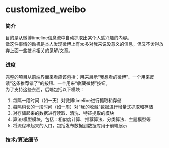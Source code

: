 # customized_weibo

### 简介
目的是从微博timeline信息流中自动抓取出某个人感兴趣的内容。  
做这件事情的动机是本人发现微博上有太多对我来说没意义的信息，但又不舍得放弃上面一些技术相关的见解/文章。

### 进度
完整的项目从前端界面来看应该包括：用来展示“我想看的微博”、一个用来反馈“这条推荐错了”的按钮、一个用来“收藏微博”按钮。  
为了支持这些东西，后端包括以下模块：

1. 每隔一段时间（如一天）对微博timeline进行抓取和存储
2. 每隔稍长的一段时间（如一周）对“我的收藏”数据进行增量式抓取和存储
3. 对存储起来的数据进行读取、清洗、特征提取的模块
4. 算法/模型模块，包括：相似度计算、推荐算法、分类算法、主题模型等
5. 将流程串起来的入口，包括发布数据到数据库用于前端展示

### 技术/算法细节

